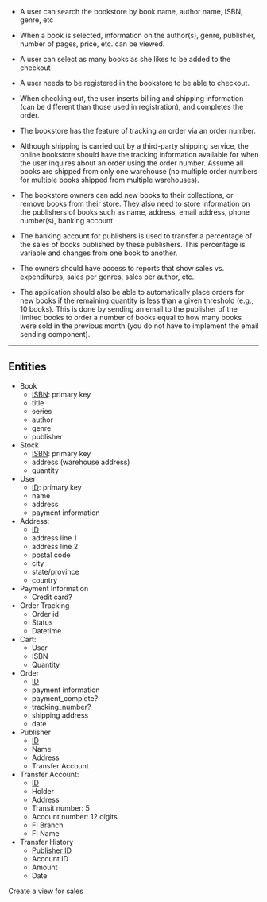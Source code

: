 - A user can search the bookstore by book
  name, author name, ISBN, genre, etc

- When a book is selected, information on the author(s), genre, publisher,
  number of pages, price, etc. can be viewed.

- A user can select as many books as she likes to be added to
  the checkout

- A user needs to be registered in the bookstore to be able to checkout.

- When checking
  out, the user inserts billing and shipping information (can be different than those used in registration), and
  completes the order.

- The bookstore has the feature of tracking an order via an order number.

- Although shipping is carried out by a third-party
  shipping service, the online bookstore should have the tracking information available for when the user inquires
  about an order using the order number. Assume all books are shipped from only one warehouse (no multiple
  order numbers for multiple books shipped from multiple warehouses).

- The bookstore owners can add new books
  to their collections, or remove books from their store. They also need to store information on the publishers
  of books such as name, address, email address, phone number(s), banking account.
- The banking account for
  publishers is used to transfer a percentage of the sales of books published by these publishers. This percentage
  is variable and changes from one book to another.
- The owners should have access to reports that show sales
  vs. expenditures, sales per genres, sales per author, etc..
- The application should also be able to automatically place orders for new books if the remaining quantity is less than a given threshold (e.g., 10 books). This is done by sending an email to the publisher of the limited books to order a number of books equal to how many books were sold in the previous month (you do not have to implement the email sending component).

---

## Entities

- Book
  - <u>ISBN</u>: primary key
  - title
  - ~~series~~
  - author
  - genre
  - publisher
- Stock
  - <u>ISBN</u>: primary key
  - address (warehouse address)
  - quantity
- User
  - <u>ID</u>: primary key
  - name
  - address
  - payment information
- Address:
  - <u>ID</u>
  - address line 1
  - address line 2
  - postal code
  - city
  - state/province
  - country
- Payment Information
  - Credit card?
- Order Tracking
  - Order id
  - Status
  - Datetime
- Cart:
  - User
  - ISBN
  - Quantity
- Order
  - <u>ID</u>
  - payment information
  - payment_complete?
  - tracking_number?
  - shipping address
  - date
- Publisher
  - <u>ID</u>
  - Name
  - Address
  - Transfer Account
- Transfer Account:
  - <u>ID</u>
  - Holder
  - Address
  - Transit number: 5
  - Account number: 12 digits
  - FI Branch
  - FI Name
- Transfer History
  - <u>Publisher ID</u>
  - Account ID
  - Amount
  - Date

Create a view for sales

